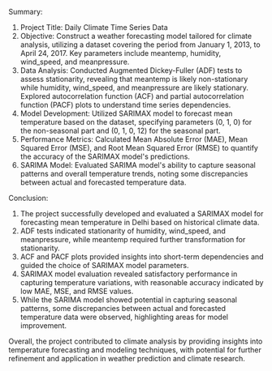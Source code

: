 Summary:

1. Project Title: Daily Climate Time Series Data
2. Objective: Construct a weather forecasting model tailored for climate analysis, utilizing a dataset covering the period from January 1, 2013, to April 24, 2017. Key parameters include meantemp, humidity, wind_speed, and meanpressure.
3. Data Analysis: Conducted Augmented Dickey-Fuller (ADF) tests to assess stationarity, revealing that meantemp is likely non-stationary while humidity, wind_speed, and meanpressure are likely stationary. Explored autocorrelation function (ACF) and partial autocorrelation function (PACF) plots to understand time series dependencies.
4. Model Development: Utilized SARIMAX model to forecast mean temperature based on the dataset, specifying parameters (0, 1, 0) for the non-seasonal part and (0, 1, 0, 12) for the seasonal part.
5. Performance Metrics: Calculated Mean Absolute Error (MAE), Mean Squared Error (MSE), and Root Mean Squared Error (RMSE) to quantify the accuracy of the SARIMAX model's predictions.
6. SARIMA Model: Evaluated SARIMA model's ability to capture seasonal patterns and overall temperature trends, noting some discrepancies between actual and forecasted temperature data.

Conclusion:

1. The project successfully developed and evaluated a SARIMAX model for forecasting mean temperature in Delhi based on historical climate data.
2. ADF tests indicated stationarity of humidity, wind_speed, and meanpressure, while meantemp required further transformation for stationarity.
3. ACF and PACF plots provided insights into short-term dependencies and guided the choice of SARIMAX model parameters.
4. SARIMAX model evaluation revealed satisfactory performance in capturing temperature variations, with reasonable accuracy indicated by low MAE, MSE, and RMSE values.
5. While the SARIMA model showed potential in capturing seasonal patterns, some discrepancies between actual and forecasted temperature data were observed, highlighting areas for model improvement.

Overall, the project contributed to climate analysis by providing insights into temperature forecasting and modeling techniques, with potential for further refinement and application in weather prediction and climate research.
